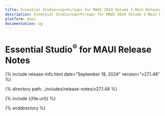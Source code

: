 ```yaml
---
title: Essential Studio<sup>®</sup> for MAUI 2024 Volume 3 Main Release Release Notes  
description: Essential Studio<sup>®</sup> for MAUI 2024 Volume 3 Main Release Release Notes  
platform: maui
documentation: ug
---
```


# Essential Studio<sup>®</sup> for MAUI  Release Notes  

{% include release-info.html date="September 18, 2024"  version="v27.1.48" %}

{% directory path: _includes/release-notes/v27.1.48 %}

{% include {{file.url}} %}

{% enddirectory %}

